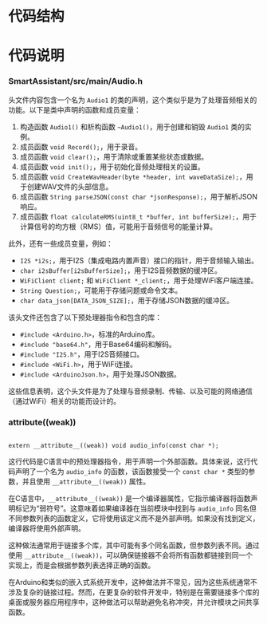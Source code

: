 # 代码结构


# 代码说明

### SmartAssistant/src/main/Audio.h

头文件内容包含一个名为 `Audio1` 的类的声明，这个类似乎是为了处理音频相关的功能。以下是类中声明的函数和成员变量：

1. 构造函数 `Audio1()` 和析构函数 `~Audio1()`，用于创建和销毁 `Audio1` 类的实例。
2. 成员函数 `void Record();`，用于录音。
3. 成员函数 `void clear();`，用于清除或重置某些状态或数据。
4. 成员函数 `void init();`，用于初始化音频处理相关的设置。
5. 成员函数 `void CreateWavHeader(byte *header, int waveDataSize);`，用于创建WAV文件的头部信息。
6. 成员函数 `String parseJSON(const char *jsonResponse);`，用于解析JSON响应。
7. 成员函数 `float calculateRMS(uint8_t *buffer, int bufferSize);`，用于计算信号的均方根（RMS）值，可能用于音频信号的能量计算。

此外，还有一些成员变量，例如：

* `I2S *i2s;`，用于I2S（集成电路内置声音）接口的指针，用于音频输入输出。
* `char i2sBuffer[i2sBufferSize];`，用于I2S音频数据的缓冲区。
* `WiFiClient client;` 和 `WiFiClient *_client;`，用于处理WiFi客户端连接。
* `String Question;`，可能用于存储问题或命令文本。
* `char data_json[DATA_JSON_SIZE];`，用于存储JSON数据的缓冲区。

该头文件还包含了以下预处理器指令和包含的库：

* `#include <Arduino.h>`，标准的Arduino库。
* `#include "base64.h"`，用于Base64编码和解码。
* `#include "I2S.h"`，用于I2S音频接口。
* `#include <WiFi.h>`，用于WiFi连接。
* `#include <ArduinoJson.h>`，用于处理JSON数据。

这些信息表明，这个头文件是为了处理与音频录制、传输、以及可能的网络通信（通过WiFi）相关的功能而设计的。


### __attribute__((weak))

```

extern __attribute__((weak)) void audio_info(const char *);
```

这行代码是C语言中的预处理器指令，用于声明一个外部函数。具体来说，这行代码声明了一个名为 `audio_info` 的函数，该函数接受一个 `const char *` 类型的参数，并且使用 `__attribute__((weak))` 属性。

在C语言中，`__attribute__((weak))` 是一个编译器属性，它指示编译器将函数声明标记为“弱符号”。这意味着如果编译器在当前模块中找到与 `audio_info` 同名但不同参数列表的函数定义，它将使用该定义而不是外部声明。如果没有找到定义，编译器将使用外部声明。

这种做法通常用于链接多个库，其中可能有多个同名函数，但参数列表不同。通过使用 `__attribute__((weak))`，可以确保链接器不会将所有函数都链接到同一个实现上，而是会根据参数列表选择正确的函数。

在Arduino和类似的嵌入式系统开发中，这种做法并不常见，因为这些系统通常不涉及复杂的链接过程。然而，在更复杂的软件开发中，特别是在需要链接多个库的桌面或服务器应用程序中，这种做法可以帮助避免名称冲突，并允许模块之间共享函数。
